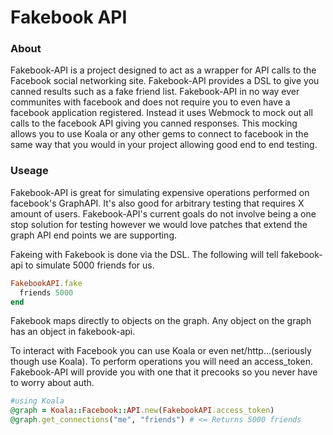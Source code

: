 Fakebook API
=====================

### About
Fakebook-API is a project designed to act as a wrapper for API calls to the Facebook social networking site. Fakebook-API provides a DSL to give you canned results such as a fake friend list. Fakebook-API in no way ever communites with facebook and does not require you to even have a facebook application registered. Instead it uses Webmock to mock out all calls to the facebook API giving you canned responses. This mocking allows you to use Koala or any other gems to connect to facebook in the same way that you would in your project allowing good end to end testing.

### Useage
Fakebook-API is great for simulating expensive operations performed on facebook's GraphAPI. It's also good for arbitrary testing that requires X amount of users. Fakebook-API's current goals do not involve being a one stop solution for testing however we would love patches that extend the graph API end points we are supporting.

Fakeing with Fakebook is done via the DSL. The following will tell fakebook-api to simulate 5000 friends for us.
```ruby
FakebookAPI.fake
  friends 5000
end
```
Fakebook maps directly to objects on the graph. Any object on the graph has an object in fakebook-api.

To interact with Facebook you can use Koala or even net/http...(seriously though use Koala). To perform operations you will need an access_token. Fakebook-API will provide you with one that it precooks so you never have to worry about auth.

```ruby
#using Koala
@graph = Koala::Facebook::API.new(FakebookAPI.access_token)
@graph.get_connections("me", "friends") # <= Returns 5000 friends
```
